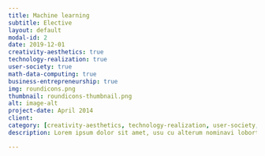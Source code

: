```yaml
---
title: Machine learning
subtitle: Elective
layout: default
modal-id: 2
date: 2019-12-01
creativity-aesthetics: true
technology-realization: true
user-society: true
math-data-computing: true
business-entrepreneurship: true
img: roundicons.png
thumbnail: roundicons-thumbnail.png
alt: image-alt
project-date: April 2014
client:
category: [creativity-aesthetics, technology-realization, user-society, math-data-computing, business-entrepreneurship]
description: Lorem ipsum dolor sit amet, usu cu alterum nominavi lobortis. At duo novum diceret. Tantas apeirian vix et, usu sanctus postulant inciderint ut, populo diceret necessitatibus in vim. Cu eum dicam feugiat noluisse.

---
```

